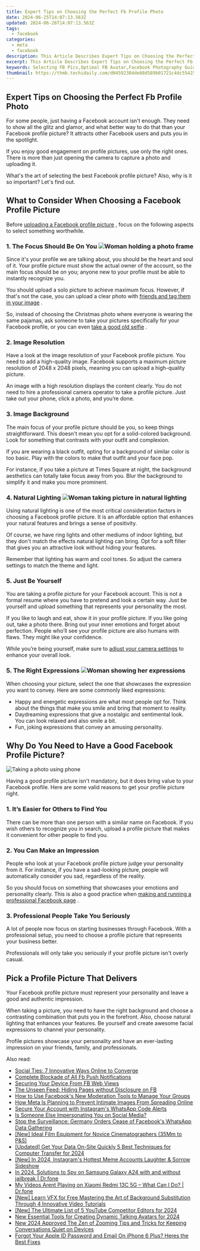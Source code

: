 ```yaml
---
title: Expert Tips on Choosing the Perfect Fb Profile Photo
date: 2024-06-25T14:07:13.563Z
updated: 2024-06-26T14:07:13.563Z
tags:
  - facebook
categories:
  - meta
  - facebook
description: This Article Describes Expert Tips on Choosing the Perfect Fb Profile Photo
excerpt: This Article Describes Expert Tips on Choosing the Perfect Fb Profile Photo
keywords: Selecting FB Pics,Optimal FB Avatar,Facebook Photography Guide,Expert FB Image Tips,Perfect Fb Profile Pic,Enhancing FB Photo Choice,Best FB Picture Ideas
thumbnail: https://thmb.techidaily.com/d04592384de68d589b01721c4dc554252c1ab00caea55a88bfd5d394c85530ff.jpg
---
```


## Expert Tips on Choosing the Perfect Fb Profile Photo

 For some people, just having a Facebook account isn't enough. They need to show all the glitz and glamor, and what better way to do that than your Facebook profile picture? It attracts other Facebook users and puts you in the spotlight.

 If you enjoy good engagement on profile pictures, use only the right ones. There is more than just opening the camera to capture a photo and uploading it.

 What's the art of selecting the best Facebook profile picture? Also, why is it so important? Let's find out.

## What to Consider When Choosing a Facebook Profile Picture

 Before [uploading a Facebook profile picture](https://www.makeuseof.com/how-to-change-facebook-profile-picture/) , focus on the following aspects to select something worthwhile.

### 1\. The Focus Should Be On You ![Woman holding a photo frame](https://static1.makeuseofimages.com/wordpress/wp-content/uploads/2022/10/Woman-holding-a-photo-frame.jpg)

 Since it's your profile we are talking about, you should be the heart and soul of it. Your profile picture must show the actual owner of the account, so the main focus should be on you; anyone new to your profile must be able to instantly recognize you.

 You should upload a solo picture to achieve maximum focus. However, if that's not the case, you can upload a clear photo with [friends and tag them in your image](https://www.makeuseof.com/tag/3-things-you-need-to-know-about-photo-tagging-in-facebook/) .

 So, instead of choosing the Christmas photo where everyone is wearing the same pajamas, ask someone to take your pictures specifically for your Facebook profile, or you can even [take a good old selfie](https://www.makeuseof.com/how-to-take-better-selfies/) .

### 2\. Image Resolution

 Have a look at the image resolution of your Facebook profile picture. You need to add a high-quality image. Facebook supports a maximum picture resolution of 2048 x 2048 pixels, meaning you can upload a high-quality picture.

 An image with a high resolution displays the content clearly. You do not need to hire a professional camera operator to take a profile picture. Just take out your phone, click a photo, and you’re done.

### 3\. Image Background

 The main focus of your profile picture should be you, so keep things straightforward. This doesn't mean you opt for a solid-colored background. Look for something that contrasts with your outfit and complexion.

 If you are wearing a black outfit, opting for a background of similar color is too basic. Play with the colors to make that outfit and your face pop.

 For instance, if you take a picture at Times Square at night, the background aesthetics can totally take focus away from you. Blur the background to simplify it and make you more prominent.

### 4\. Natural Lighting ![Woman taking picture in natural lighting](https://static1.makeuseofimages.com/wordpress/wp-content/uploads/2022/10/Woman-taking-picture-in-natural-lighting-1.jpg)

 Using natural lighting is one of the most critical consideration factors in choosing a Facebook profile picture. It is an affordable option that enhances your natural features and brings a sense of positivity.

 Of course, we have ring lights and other mediums of indoor lighting, but they don't match the effects natural lighting can bring. Opt for a soft filter that gives you an attractive look without hiding your features.

 Remember that lighting has warm and cool tones. So adjust the camera settings to match the theme and light.

### 5\. Just Be Yourself

 You are taking a profile picture for your Facebook account. This is not a formal resume where you have to pretend and look a certain way. Just be yourself and upload something that represents your personality the most.

 If you like to laugh and eat, show it in your profile picture. If you like going out, take a photo there. Bring out your inner emotions and forget about perfection. People who’ll see your profile picture are also humans with flaws. They might like your confidence.

 While you’re being yourself, make sure to [adjust your camera settings](https://www.makeuseof.com/basic-camera-settings-photographers-understand/) to enhance your overall look.

### 5\. The Right Expressions ![Woman showing her expressions](https://static1.makeuseofimages.com/wordpress/wp-content/uploads/2022/10/Woman-showing-her-expressions.jpg)

 When choosing your picture, select the one that showcases the expression you want to convey. Here are some commonly liked expressions:

* Happy and energetic expressions are what most people opt for. Think about the things that make you smile and bring that moment to reality.
* Daydreaming expressions that give a nostalgic and sentimental look. You can look relaxed and also smile a bit.
* Fun, joking expressions that convey an amusing personality.

## Why Do You Need to Have a Good Facebook Profile Picture?

![Taking a photo using phone](https://static1.makeuseofimages.com/wordpress/wp-content/uploads/2022/10/Taking-a-photo-using-phone.jpg)

 Having a good profile picture isn't mandatory, but it does bring value to your Facebook profile. Here are some valid reasons to get your profile picture right.

### 1\. It’s Easier for Others to Find You

 There can be more than one person with a similar name on Facebook. If you wish others to recognize you in search, upload a profile picture that makes it convenient for other people to find you.

### 2\. You Can Make an Impression

 People who look at your Facebook profile picture judge your personality from it. For instance, if you have a sad-looking picture, people will automatically consider you sad, regardless of the reality.

 So you should focus on something that showcases your emotions and personality clearly. This is also a good practice when [making and running a professional Facebook page](https://www.makeuseof.com/tag/how-to-create-a-facebook-business-page/) .

### 3\. Professional People Take You Seriously

 A lot of people now focus on starting businesses through Facebook. With a professional setup, you need to choose a profile picture that represents your business better.

 Professionals will only take you seriously if your profile picture isn't overly casual.

## Pick a Profile Picture That Delivers

 Your Facebook profile picture must represent your personality and leave a good and authentic impression.

 When taking a picture, you need to have the right background and choose a contrasting combination that puts you in the forefront. Also, choose natural lighting that enhances your features. Be yourself and create awesome facial expressions to channel your personality.

 Profile pictures showcase your personality and have an ever-lasting impression on your friends, family, and professionals.


<ins class="adsbygoogle"
     style="display:block"
     data-ad-format="autorelaxed"
     data-ad-client="ca-pub-7571918770474297"
     data-ad-slot="1223367746"></ins>



<ins class="adsbygoogle"
     style="display:block"
     data-ad-client="ca-pub-7571918770474297"
     data-ad-slot="8358498916"
     data-ad-format="auto"
     data-full-width-responsive="true"></ins>

<span class="atpl-alsoreadstyle">Also read:</span>
<div><ul>
<li><a href="https://facebook.techidaily.com/social-ties-7-innovative-ways-online-to-converge/"><u>Social Ties: 7 Innovative Ways Online to Converge</u></a></li>
<li><a href="https://facebook.techidaily.com/complete-blockade-of-all-fb-push-notifications/"><u>Complete Blockade of All Fb Push Notifications</u></a></li>
<li><a href="https://facebook.techidaily.com/securing-your-device-from-fb-web-views/"><u>Securing Your Device From FB Web Views</u></a></li>
<li><a href="https://facebook.techidaily.com/the-unseen-feed-hiding-pages-without-disclosure-on-fb/"><u>The Unseen Feed: Hiding Pages without Disclosure on FB</u></a></li>
<li><a href="https://facebook.techidaily.com/how-to-use-facebooks-new-moderation-tools-to-manage-your-groups/"><u>How to Use Facebook's New Moderation Tools to Manage Your Groups</u></a></li>
<li><a href="https://facebook.techidaily.com/how-meta-is-planning-to-prevent-intimate-images-from-spreading-online/"><u>How Meta Is Planning to Prevent Intimate Images From Spreading Online</u></a></li>
<li><a href="https://facebook.techidaily.com/secure-your-account-with-instagrams-whatsapp-code-alerts/"><u>Secure Your Account with Instagram's WhatsApp Code Alerts</u></a></li>
<li><a href="https://facebook.techidaily.com/is-someone-else-impersonating-you-on-social-media/"><u>Is Someone Else Impersonating You on Social Media?</u></a></li>
<li><a href="https://facebook.techidaily.com/stop-the-surveillance-germany-orders-cease-of-facebooks-whatsapp-data-gathering/"><u>Stop the Surveillance: Germany Orders Cease of Facebook's WhatsApp Data Gathering</u></a></li>
<li><a href="https://some-knowledge.techidaily.com/new-ideal-film-equipment-for-novice-cinematographers-35mm-to-pands/"><u>[New] Ideal Film Equipment for Novice Cinematographers (35Mm to P&S)</u></a></li>
<li><a href="https://fox-blue.techidaily.com/updated-get-your-data-on-site-quickly-5-best-techniques-for-computer-transfer-for-2024/"><u>[Updated] Get Your Data On-Site Quickly  5 Best Techniques for Computer Transfer for 2024</u></a></li>
<li><a href="https://instagram-video-files.techidaily.com/new-in-2024-instagrams-hottest-meme-accounts-laughter-and-sorrow-sideshow/"><u>[New] In 2024, Instagram's Hottest Meme Accounts  Laughter & Sorrow Sideshow</u></a></li>
<li><a href="https://android-location-track.techidaily.com/in-2024-solutions-to-spy-on-samsung-galaxy-a24-with-and-without-jailbreak-drfone-by-drfone-virtual-android/"><u>In 2024, Solutions to Spy on Samsung Galaxy A24 with and without jailbreak | Dr.fone</u></a></li>
<li><a href="https://fix-guide.techidaily.com/my-videos-arent-playing-on-xiaomi-redmi-13c-5g-what-can-i-do-drfone-by-drfone-fix-android-problems-fix-android-problems/"><u>My Videos Arent Playing on Xiaomi Redmi 13C 5G – What Can I Do? | Dr.fone</u></a></li>
<li><a href="https://facebook-video-footage.techidaily.com/new-learn-vfx-for-free-mastering-the-art-of-background-substitution-through-4-innovative-video-tutorials/"><u>[New] Learn VFX for Free  Mastering the Art of Background Substitution Through 4 Innovative Video Tutorials</u></a></li>
<li><a href="https://youtube-webster.techidaily.com/he-ultimate-list-of-5-youtube-competitor-editors-for-2024/"><u>[New] The Ultimate List of 5 YouTube Competitor Editors for 2024</u></a></li>
<li><a href="https://ai-voice-clone.techidaily.com/new-essential-tools-for-creating-dynamic-talking-avatars-for-2024/"><u>New Essential Tools for Creating Dynamic Talking Avatars for 2024</u></a></li>
<li><a href="https://sound-tweaking.techidaily.com/new-2024-approved-the-zen-of-zooming-tips-and-tricks-for-keeping-conversations-quiet-on-devices/"><u>New 2024 Approved The Zen of Zooming Tips and Tricks for Keeping Conversations Quiet on Devices</u></a></li>
<li><a href="https://apple-account.techidaily.com/forgot-your-apple-id-password-and-email-on-iphone-6-plus-heres-the-best-fixes-by-drfone-ios/"><u>Forgot Your Apple ID Password and Email On iPhone 6 Plus? Heres the Best Fixes</u></a></li>
</ul></div>
